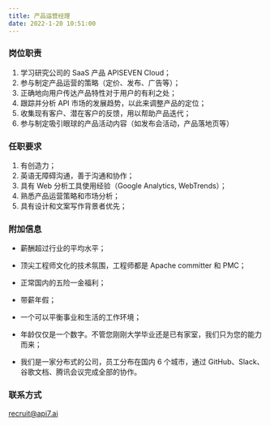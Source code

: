 ```yaml
---
title: 产品运营经理
date: 2022-1-20 10:51:00
---
```


### 岗位职责

1. 学习研究公司的 SaaS 产品 APISEVEN Cloud；​
2. 参与制定产品运营的策略（定价、发布、广告等）；​
3. 正确地向用户传达产品特性对于用户的有利之处；​
4. 跟踪并分析 API 市场的发展趋势，以此来调整产品的定位；​
5. 收集现有客户、潜在客户的反馈，用以帮助产品迭代；​
6. 参与制定吸引眼球的产品活动内容（如发布会活动，产品落地页等）​

### 任职要求

1. 有创造力；
2. 英语无障碍沟通，善于沟通和协作；
3. 具有 Web 分析工具使用经验（Google Analytics, WebTrends）；
4. 熟悉产品运营策略和市场分析；
5. 具有设计和文案写作背景者优先；

### 附加信息

- 薪酬超过行业的平均水平；

- 顶尖工程师文化的技术氛围，工程师都是 Apache committer 和 PMC；

- 正常国内的五险一金福利；

- 带薪年假；

- 一个可以平衡事业和生活的工作环境；

- 年龄仅仅是一个数字。不管您刚刚大学毕业还是已有家室，我们只为您的能力而来；

- 我们是一家分布式的公司，员工分布在国内 6 个城市，通过 GitHub、Slack、谷歌文档、腾讯会议完成全部的协作。

### 联系方式

[recruit@api7.ai](mailto:recruit@api7.ai)
